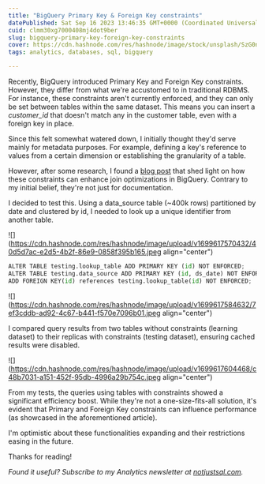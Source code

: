 ```yaml
---
title: "BigQuery Primary Key & Foreign Key constraints"
datePublished: Sat Sep 16 2023 13:46:35 GMT+0000 (Coordinated Universal Time)
cuid: clmm30xg7000408mj4dot9ber
slug: bigquery-primary-key-foreign-key-constraints
cover: https://cdn.hashnode.com/res/hashnode/image/stock/unsplash/SzG0ncGBOeo/upload/fd65d0fc84aa7888f6a14f4777c1febf.jpeg
tags: analytics, databases, sql, bigquery

---
```


Recently, BigQuery introduced Primary Key and Foreign Key constraints. However, they differ from what we're accustomed to in traditional RDBMS. For instance, these constraints aren't currently enforced, and they can only be set between tables within the same dataset. This means you can insert a *customer\_id* that doesn't match any in the customer table, even with a foreign key in place.

Since this felt somewhat watered down, I initially thought they'd serve mainly for metadata purposes. For example, defining a key's reference to values from a certain dimension or establishing the granularity of a table.

However, after some research, I found a [blog post](https://cloud.google.com/blog/products/data-analytics/join-optimizations-with-bigquery-primary-and-foreign-keys) that shed light on how these constraints can enhance join optimizations in BigQuery. Contrary to my initial belief, they're not just for documentation.

I decided to test this. Using a data\_source table (~400k rows) partitioned by date and clustered by id, I needed to look up a unique identifier from another table.

![](https://cdn.hashnode.com/res/hashnode/image/upload/v1699617570432/40d5d7ac-e2d5-4b2f-86e9-0858f395b165.jpeg align="center")

```python
ALTER TABLE testing.lookup_table ADD PRIMARY KEY (id) NOT ENFORCED;
ALTER TABLE testing.data_source ADD PRIMARY KEY (id, ds_date) NOT ENFORCED,
ADD FOREIGN KEY(id) references testing.lookup_table(id) NOT ENFORCED;
```

![](https://cdn.hashnode.com/res/hashnode/image/upload/v1699617584632/7ef3cddb-ad92-4c67-b441-f570e7096b01.jpeg align="center")

I compared query results from two tables without constraints (learning dataset) to their replicas with constraints (testing dataset), ensuring cached results were disabled.

![](https://cdn.hashnode.com/res/hashnode/image/upload/v1699617604468/c48b7031-a151-452f-95db-4996a29b754c.jpeg align="center")

From my tests, the queries using tables with constraints showed a significant efficiency boost. While they're not a one-size-fits-all solution, it's evident that Primary and Foreign Key constraints can influence performance (as showcased in the aforementioned article).

I'm optimistic about these functionalities expanding and their restrictions easing in the future.

Thanks for reading!

*Found it useful? Subscribe to my Analytics newsletter at* [*notjustsql.com*](https://www.notjustsql.com)*.*